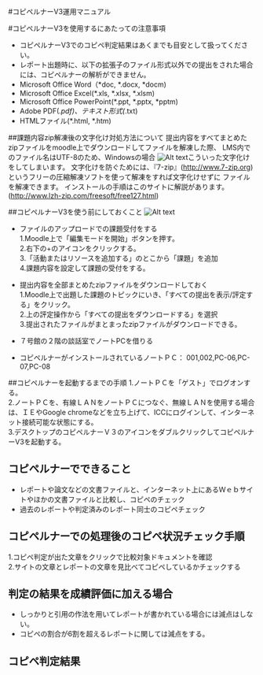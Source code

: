 #コピペルナーV3運用マニュアル

#コピペルナーV3を使用するにあたっての注意事項

- コピペルナーV3でのコピペ判定結果はあくまでも目安として扱ってください。
- レポート出題時に、以下の拡張子のファイル形式以外での提出をされた場合には、コピペルナーの解析ができません。
- Microsoft Office Word（*doc, *.docx, *docm)  
- Microsoft Office Excel(*.xls, *.xlsx, *.xlsm)  
- Microsoft Office PowerPoint(*.ppt, *.pptx, *pptm)  
- Adobe PDF(*.pdf)、テキスト形式(*.txt)  
- HTMLファイル(*.html, *.htm)  

##課題内容zip解凍後の文字化け対処方法について
提出内容をすべてまとめたzipファイルをmoodle上でダウンロードしてファイルを解凍した際、
LMS内でのファイル名はUTF-8のため、Windowsの場合
![Alt text](http://sznm-ng.net/kopipe01.jpg)こういった文字化けをしてしまいます。
文字化けを防ぐためには、『7-zip』(http://www.7-zip.org)
というフリーの圧縮解凍ソフトを使って解凍をすれば文字化けせずに
ファイルを解凍できます。
インストールの手順はこのサイトに解説があります。
(http://www.lzh-zip.com/freesoft/free127.html)

##コピペルナーV3を使う前にしておくこと
![Alt text](https://cacoo.com/diagrams/p01AoKwNtaZ3iaFY-08DC5.png)  

- ファイルのアップロードでの課題受付をする  
1.Moodle上で「編集モードを開始」ボタンを押す。  
2.右下の+のアイコンをクリックする。  
3.「活動またはリソースを追加する」のとこから「課題」を追加  
4.課題内容を設定して課題の受付をする。  
- 提出内容を全部まとめたzipファイルをダウンロードしておく  
1.Moodle上で出題した課題のトピックにいき、「すべての提出を表示/評定する」をクリック。  
2.上の評定操作から「すべての提出をダウンロードする」を選択  
3.提出されたファイルがまとまったzipファイルがダウンロードできる。  
- ７号館の２階の談話室でノートPCを借りる  

 - コピペルナーがインストールされているノートＰＣ：
001,002,PC-06,PC-07,PC-08


##コピペルナーを起動するまでの手順
1.ノートＰＣを「ゲスト」でログオンする。  
2.ノートＰＣを、有線ＬＡＮをノートＰＣにつなぐ、無線ＬＡＮを使用する場合は、ＩＥやGoogle chromeなどを立ち上げて、ICCにログインして、インターネット接続可能な状態にする。  
3.デスクトップのコピペルナーＶ３のアイコンをダブルクリックしてコピペルナーV3を起動する。  

 
## コピペルナーでできること
- レポートや論文などの文書ファイルと、インターネット上にあるＷｅｂサイトやほかの文書ファイルと比較し、コピペのチェック
- 過去のレポートや判定済みのレポート同士のコピペチェック

## コピペルナーでの処理後のコピペ状況チェック手順
1.コピペ判定が出た文章をクリックで比較対象ドキュメントを確認  
2.サイトの文章とレポートの文章を見比べてコピペしているかチェックする  
## 判定の結果を成績評価に加える場合
- しっかりと引用の作法を用いてレポートが書かれている場合には減点はしない。
- コピペの割合が6割を超えるレポートに関しては減点をする。

## コピペ判定結果
